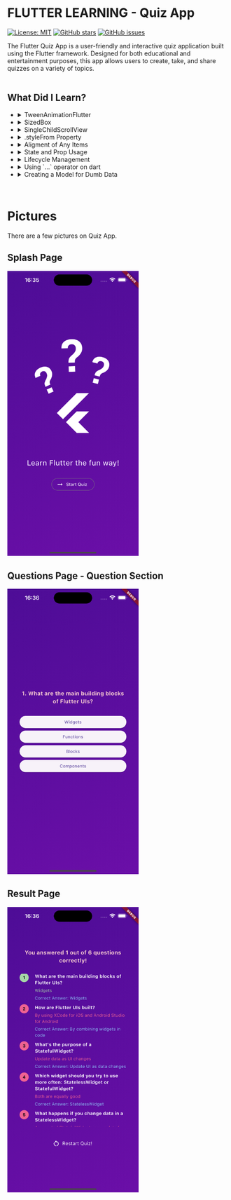 # **FLUTTER LEARNING - Quiz App**
[![License: MIT](https://img.shields.io/badge/License-MIT-yellow.svg)](https://opensource.org/licenses/MIT)
[![GitHub stars](https://img.shields.io/github/stars/TarcosS/flutter_quiz_app.svg)](https://github.com/TarcosS/flutter_quiz_app/stargazers)
[![GitHub issues](https://img.shields.io/github/issues/TarcosS/flutter_quiz_app.svg)](https://github.com/TarcosS/flutter_quiz_app/issues)

The Flutter Quiz App is a user-friendly and interactive quiz application built using the Flutter framework. Designed for both educational and entertainment purposes, this app allows users to create, take, and share quizzes on a variety of topics.
<br><br>

## What Did I Learn?
- <details>
    <summary>TweenAnimationFlutter</summary>
        A Flutter widget that animates a value from a start value to an end value over a specified duration.
  </details>
- <details>
    <summary>SizedBox</summary>
        A box with a specified size. It can be used to create space in your layout.
  </details>
- <details>
    <summary>SingleChildScrollView</summary>
        A box in which a single widget can be scrolled.
  </details>
- <details>
    <summary>.styleFrom Property</summary>
        Likely refers to the `ButtonStyle.from` method, which creates a `ButtonStyle` from simple values.
  </details>
- <details>
    <summary>Aligment of Any Items</summary>
        Likely refers to the alignment property in Flutter, which determines where a widget should be positioned within its parent widget.
  </details>
- <details>
    <summary>State and Prop Usage</summary>
        Refers to the use of stateful and stateless widgets in Flutter.
  </details>
- <details>
    <summary>Lifecycle Management</summary>
        Refers to handling the lifecycle of Flutter widgets, such as initialization and disposal.
  </details>
- <details>
    <summary>Using `...` operator on dart</summary>
        Refers to handling the lifecycle of Flutter widgets, such as initialization and disposal.
  </details>
- <details>
    <summary>Creating a Model for Dumb Data</summary>
        Refers to creating a data model, likely for mock data used during development.
  </details>
<br>

# Pictures
There are a few pictures on Quiz App.
## Splash Page
<img src="https://github.com/TarcosS/flutter_quiz_app/blob/main/assets/github/p1.png" width="300px"/>

## Questions Page - Question Section
<img src="https://github.com/TarcosS/flutter_quiz_app/blob/main/assets/github/p2.png" width="300px"/>

## Result Page
<img src="https://github.com/TarcosS/flutter_quiz_app/blob/main/assets/github/p3.png" width="300px"/>